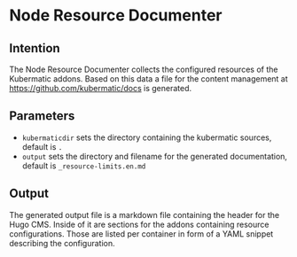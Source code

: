 # Node Resource Documenter

## Intention

The Node Resource Documenter collects the configured resources of the Kubermatic
addons. Based on this data a file for the content management at https://github.com/kubermatic/docs
is generated.

## Parameters

- `kubermaticdir` sets the directory containing the kubermatic sources, default is `.`
- `output` sets the directory and filename for the generated documentation, default is
  `_resource-limits.en.md`

## Output

The generated output file is a markdown file containing the header for the Hugo CMS. Inside
of it are sections for the addons containing resource configurations. Those are listed per
container in form of a YAML snippet describing the configuration.
